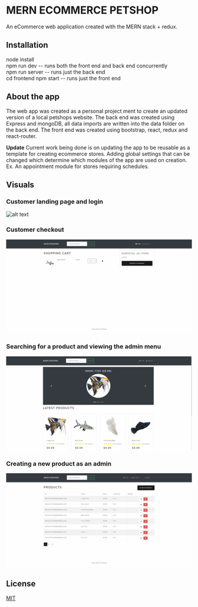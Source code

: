 # MERN ECOMMERCE PETSHOP

An eCommerce web application created with the MERN stack + redux. 

## Installation
  node install\
  npm run dev -- runs both the front end and back end concurrently\
  npm run server -- runs just the back end\
  cd frontend npm start -- runs just the front end

## About the app
  The web app was created as a personal project ment to create an updated version of a local petshops website.
  The back end was created using Express and mongoDB, all data imports are written into the data folder on the back end. 
  The front end was created using bootstrap, react, redux and react-router. 
  
  **Update** 
  Current work being done is on updating the app to be reusable as a template for creating ecommerce stores. 
  Adding global settings that can be changed which determine which modules of the app are used on creation. Ex. An appointment module for stores requiring schedules. 
  

## Visuals

### Customer landing page and login
![alt text](https://github.com/Rhatcher94/MERN_eCommerce/blob/master/README_ASSETS/CUSTOMER.gif)

### Customer checkout
![alt text](https://github.com/Rhatcher94/MERN_eCommerce/blob/master/README_ASSETS/Complete_checkout.gif)

### Searching for a product and viewing the admin menu
![alt text](https://github.com/Rhatcher94/MERN_eCommerce/blob/master/README_ASSETS/ADMIN_SEARCH.gif)

### Creating a new product as an admin
![alt text](https://github.com/Rhatcher94/MERN_eCommerce/blob/master/README_ASSETS/ADMIN_CREATE_PRODUCT.gif)


## License
[MIT](https://choosealicense.com/licenses/mit/)
